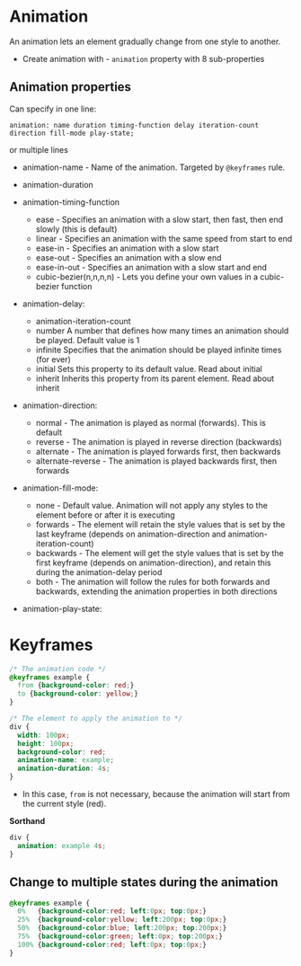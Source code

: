 
# Animation
An animation lets an element gradually change from one style to another.


* Create animation with - `animation` property with 8 sub-properties 

## Animation properties

Can specify in one line:  
```
animation: name duration timing-function delay iteration-count direction fill-mode play-state;
```

or multiple lines 

* animation-name - Name of the animation. Targeted by `@keyframes` rule. 
* animation-duration 
* animation-timing-function 
    * ease - Specifies an animation with a slow start, then fast, then end slowly (this is default)
    * linear - Specifies an animation with the same speed from start to end
    * ease-in - Specifies an animation with a slow start
    * ease-out - Specifies an animation with a slow end
    * ease-in-out - Specifies an animation with a slow start and end
    * cubic-bezier(n,n,n,n) - Lets you define your own values in a cubic-bezier function
  
* animation-delay: 
    * animation-iteration-count 
    * number	A number that defines how many times an animation should be played. Default value is 1	
    * infinite	Specifies that the animation should be played infinite times (for ever)	
    * initial	Sets this property to its default value. Read about initial	
    * inherit	Inherits this property from its parent element. Read about inherit

* animation-direction: 
    * normal - The animation is played as normal (forwards). This is default
    * reverse - The animation is played in reverse direction (backwards)
    * alternate - The animation is played forwards first, then backwards
    * alternate-reverse - The animation is played backwards first, then forwards
  
* animation-fill-mode: 
    * none - Default value. Animation will not apply any styles to the element before or after it is executing
    * forwards - The element will retain the style values that is set by the last keyframe (depends on animation-direction and animation-iteration-count)
    * backwards - The element will get the style values that is set by the first keyframe (depends on animation-direction), and retain this during the animation-delay period
    * both - The animation will follow the rules for both forwards and backwards, extending the animation properties in both directions
* animation-play-state: 







# Keyframes 


```css
/* The animation code */
@keyframes example {
  from {background-color: red;}
  to {background-color: yellow;}
}

/* The element to apply the animation to */
div {
  width: 100px;
  height: 100px;
  background-color: red;
  animation-name: example;
  animation-duration: 4s;
}
```

* In this case, `from` is not necessary, because the animation will start from
the current style (red).

**Sorthand**
```css
div {
  animation: example 4s;
}
```


## Change to multiple states during the animation
```css
@keyframes example {
  0%   {background-color:red; left:0px; top:0px;}
  25%  {background-color:yellow; left:200px; top:0px;}
  50%  {background-color:blue; left:200px; top:200px;}
  75%  {background-color:green; left:0px; top:200px;}
  100% {background-color:red; left:0px; top:0px;}
}
```




